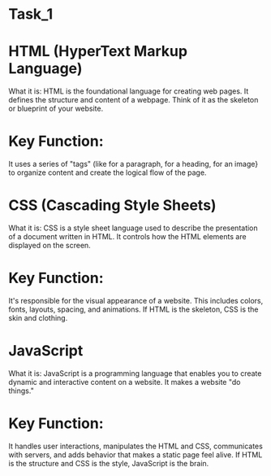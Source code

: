 # Task_1 
# HTML (HyperText Markup Language)
What it is: HTML is the foundational language for creating web pages. It defines the structure and content of a webpage. Think of it as the skeleton or blueprint of your website.

# Key Function:
It uses a series of "tags" (like for a paragraph, for a heading, for an image} to organize content and create the logical flow of the page.

# CSS (Cascading Style Sheets)
What it is:  CSS is a style sheet language used to describe the presentation of a document written in HTML. It controls how the HTML elements are displayed on the screen.

# Key Function:
It's responsible for the visual appearance of a website. This includes colors, fonts, layouts, spacing, and animations. If HTML is the skeleton, CSS is the skin and clothing.

# JavaScript
What it is: JavaScript is a programming language that enables you to create dynamic and interactive content on a website. It makes a website "do things."

# Key Function:
It handles user interactions, manipulates the HTML and CSS, communicates with servers, and adds behavior that makes a static page feel alive. If HTML is the structure and CSS is the style, JavaScript is the brain.
